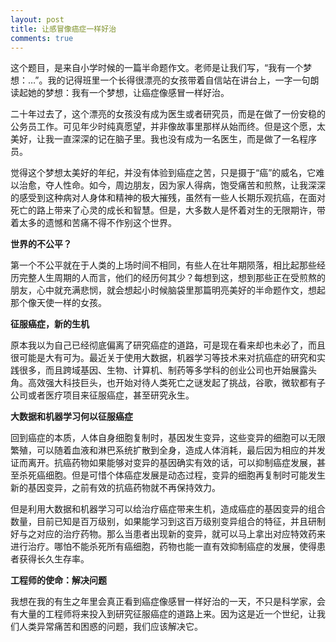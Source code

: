 ```yaml
---
layout: post
title: 让感冒像癌症一样好治
comments: true
---
```


这个题目，是来自小学时候的一篇半命题作文。老师是让我们写，“我有一个梦想：…”。我的记得班里一个长得很漂亮的女孩带着自信站在讲台上，一字一句朗读起她的梦想：我有一个梦想，让癌症像感冒一样好治。

二十年过去了，这个漂亮的女孩没有成为医生或者研究员，而是在做了一份安稳的公务员工作。可见年少时纯真愿望，并非像故事里那样从始而终。但是这个愿，太美好，让我一直深深的记在脑子里。我也没有成为一名医生，而是做了一名程序员。

觉得这个梦想太美好的年纪，并没有体验到癌症之苦，只是摄于“癌”的威名，它难以治愈，夺人性命。如今，周边朋友，因为家人得病，饱受痛苦和煎熬，让我深深的感受到这种病对人身体和精神的极大摧残，虽然有一些人长期乐观抗癌，在面对死亡的路上带来了心灵的成长和智慧。但是，大多数人是怀着对生的无限期许，带着太多的遗憾和苦痛不得不作别这个世界。

**世界的不公平？**

第一个不公平就在于人类的上场时间不相同，有些人在壮年期陨落，相比起那些经历完整人生周期的人而言，他们的经历何其少？每想到这，想到那些正在受煎熬的朋友，心中就充满悲悯，就会想起小时候脑袋里那篇明亮美好的半命题作文，想起那个像天使一样的女孩。

**征服癌症，新的生机**

原本我以为自己已经彻底偏离了研究癌症的道路，可是现在看来却也未必了，而且很可能是大有可为。最近关于使用大数据，机器学习等技术来对抗癌症的研究和实践很多，而且跨域基因、生物、计算机、制药等多学科的创业公司也开始展露头角。高效强大科技巨头，也开始对待人类死亡之谜发起了挑战，谷歌，微软都有子公司或者医疗项目来征服癌症，甚至研究永生。

**大数据和机器学习何以征服癌症**

回到癌症的本质，人体自身细胞复制时，基因发生变异，这些变异的细胞可以无限繁殖，可以随着血液和淋巴系统扩散到全身，造成人体消耗，最后因为相应的并发证而离开。抗癌药物如果能够对变异的基因确实有效的话，可以抑制癌症发展，甚至杀死癌细胞。但是可惜个体癌症发展是动态过程，变异的细胞再复制时可能发生新的基因变异，之前有效的抗癌药物就不再保持效力。

但是利用大数据和机器学习可以给治疗癌症带来生机，造成癌症的基因变异的组合数量，目前已知是百万级别，如果能学习到这百万级别变异组合的特征，并且研制好与之对应的治疗药物。那么当患者出现新的变异，就可以马上拿出对应特效药来进行治疗。哪怕不能杀死所有癌细胞，药物也能一直有效抑制癌症的发展，使得患者获得长久生存率。

**工程师的使命：解决问题**

我想在我的有生之年里会真正看到癌症像感冒一样好治的一天，不只是科学家，会有大量的工程师将来投入到研究征服癌症的道路上来。因为这是近一个世纪，让我们人类异常痛苦和困惑的问题，我们应该解决它。